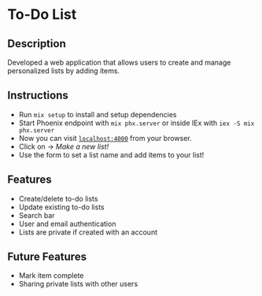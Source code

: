 # To-Do List

## Description
Developed a web application that allows users to create and manage personalized lists by adding items. 

## Instructions

  * Run `mix setup` to install and setup dependencies
  * Start Phoenix endpoint with `mix phx.server` or inside IEx with `iex -S mix phx.server`
  * Now you can visit [`localhost:4000`](http://localhost:4000) from your browser.
  * Click on -> _Make a new list!_
  * Use the form to set a list name and add items to your list!

## Features

  * Create/delete to-do lists
  * Update existing to-do lists
  * Search bar
  * User and email authentication
  * Lists are private if created with an account

## Future Features

  * Mark item complete
  * Sharing private lists with other users